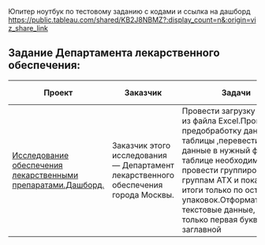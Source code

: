 Юпитер ноутбук по тестовому заданию с кодами  и ссылка на дашборд
https://public.tableau.com/shared/KB2J8NBMZ?:display_count=n&:origin=viz_share_link




## Задание Департамента лекарственного обеспечения:

|  Проект  |  Заказчик                |   Задачи                                     |   Навыки и инструменты                          |
|----------| -------------------------|----------------------------------------------|-------------------------------------------------|
|[Исследование обеспечения лекарственными препаратами.Дашборд.]([.https://github.com/ShumakovaIrina/New-repository-portfolio/blob/main/Тестовое%20для%20департамента%20лекарственного%20обеспечения.ipynb])|Заказчик этого исследования —  Департамент лекарственного обеспечения города Москвы.|Провести загрузку данных из файла Excel.Провести предобработку данных таблицы ,перевести данные в нужный формат.В таблице необходимо провести группировку по группам АТХ и показать итоги только по остаткам упаковок.Отформатировать текстовые данные, чтобы только первая буква была заглавной|Python,Pandas,Tableau|

